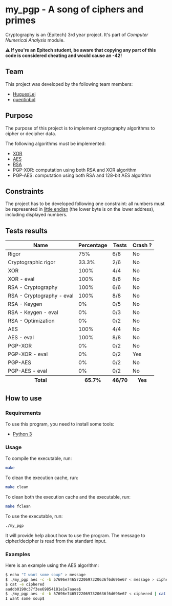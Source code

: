 # my_pgp - A song of ciphers and primes

Cryptography is an {Epitech} 3rd year project. It's part of *Computer Numerical Analysis* module.

**⚠️ If you're an Epitech student, be aware that copying any part of this code is considered cheating and would cause an -42!**

## Team

This project was developed by the following team members:
- [HuguesLej](https://github.com/HuguesLej)
- [quentinbol](https://github.com/quentinbol)

## Purpose

The purpose of this project is to implement cryptography algorithms to cipher or decipher data.

The following algorithms must be implemented:
- [XOR](https://en.wikipedia.org/wiki/XOR_cipher)
- [AES](https://en.wikipedia.org/wiki/Advanced_Encryption_Standard)
- [RSA](https://en.wikipedia.org/wiki/RSA_%28cryptosystem%29)
- PGP-XOR: computation using both RSA and XOR algorithm
- PGP-AES: computation using both RSA and 128-bit AES algorithm

## Constraints

The project has to be developed following one constraint:
all numbers must be represented in [little endian](https://en.wikipedia.org/wiki/Endianness) (the lower byte is on the lower address), including displayed numbers.

## Tests results

<table>
  <thead>
    <tr>
      <th>Name</th>
      <th>Percentage</th>
      <th>Tests</th>
      <th>Crash ?</th>
    </tr>
  </thead>
  <tbody>
    <tr>
      <td>Rigor</td>
      <td>75%</td>
      <td>6/8</td>
      <td>No</td>
    </tr>
    <tr>
      <td>Cryptographic rigor</td>
      <td>33.3%</td>
      <td>2/6</td>
      <td>No</td>
    </tr>
    <tr>
      <td>XOR</td>
      <td>100%</td>
      <td>4/4</td>
      <td>No</td>
    </tr>
    <tr>
      <td>XOR - eval</td>
      <td>100%</td>
      <td>8/8</td>
      <td>No</td>
    </tr>
    <tr>
      <td>RSA - Cryptography</td>
      <td>100%</td>
      <td>6/6</td>
      <td>No</td>
    </tr>
    <tr>
      <td>RSA - Cryptography - eval</td>
      <td>100%</td>
      <td>8/8</td>
      <td>No</td>
    </tr>
    <tr>
      <td>RSA - Keygen</td>
      <td>0%</td>
      <td>0/5</td>
      <td>No</td>
    </tr>
    <tr>
      <td>RSA - Keygen - eval</td>
      <td>0%</td>
      <td>0/3</td>
      <td>No</td>
    </tr>
    <tr>
      <td>RSA - Optimization</td>
      <td>0%</td>
      <td>0/2</td>
      <td>No</td>
    </tr>
    <tr>
      <td>AES</td>
      <td>100%</td>
      <td>4/4</td>
      <td>No</td>
    </tr>
    <tr>
      <td>AES - eval</td>
      <td>100%</td>
      <td>8/8</td>
      <td>No</td>
    </tr>
    <tr>
      <td>PGP-XOR</td>
      <td>0%</td>
      <td>0/2</td>
      <td>No</td>
    </tr>
    <tr>
      <td>PGP-XOR - eval</td>
      <td>0%</td>
      <td>0/2</td>
      <td>Yes</td>
    </tr>
    <tr>
      <td>PGP-AES</td>
      <td>0%</td>
      <td>0/2</td>
      <td>No</td>
    </tr>
    <tr>
      <td>PGP-AES - eval</td>
      <td>0%</td>
      <td>0/2</td>
      <td>No</td>
    </tr>
  </tbody>
  <tfoot>
    <tr>
      <th>Total</th>
      <th>65.7%</th>
      <th>46/70</th>
      <th>Yes</th>
    </tr>
  </tfoot>
</table>

## How to use

### Requirements

To use this program, you need to install some tools:
- [Python 3](https://www.python.org/)

### Usage

To compile the executable, run:
```sh
make
```

To clean the execution cache, run:
```sh
make clean
```

To clean both the execution cache and the executable, run:
```sh
make fclean
```

To use the executable, run:
```sh
./my_pgp
```
It will provide help about how to use the program.
The message to cipher/decipher is read from the standard input.

### Examples

Here is an example using the AES algorithm:
```sh
$ echo "I want some soup" > message
$ ./my_pgp aes -c -b 57696e74657220697320636f6d696e67 < message > ciphered
$ cat -e ciphered
aaddb0190c37f3ee69854181e1e7aaee$
$ ./my_pgp aes -d -b 57696e74657220697320636f6d696e67 < ciphered | cat -e
I want some soup$
```
